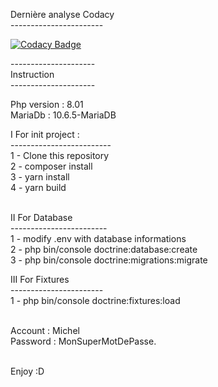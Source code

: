 Dernière analyse Codacy <br/>
----------------------- <br/>

[![Codacy Badge](https://app.codacy.com/project/badge/Grade/e18811bd7b1542f581f0853c726d1e53)](https://www.codacy.com/gh/Djordy59630/SnowTricks/dashboard?utm_source=github.com&amp;utm_medium=referral&amp;utm_content=Djordy59630/SnowTricks&amp;utm_campaign=Badge_Grade) <br/>

--------------------- <br/>
Instruction <br/>
--------------------- <br/>


Php version : 8.01 <br/>
MariaDb : 10.6.5-MariaDB

I For init project : <br/>
  ------------------------- <br/>
  1 - Clone this repository <br/>
  2 - composer install  <br/>
  3 - yarn install  <br/>
  4 - yarn build  <br/><br/>


II For Database <br/>
  ------------------------ <br/>
   1 - modify .env with database informations <br/>
   2 - php bin/console doctrine:database:create <br/>
   3 - php bin/console doctrine:migrations:migrate <br/>
   
   
III For Fixtures <br/>
  ----------------------- <br/>
  1 - php bin/console doctrine:fixtures:load <br/><br/>
  
  Account : Michel <br/> 
  Password : MonSuperMotDePasse. <br/><br/>
  
  Enjoy :D
